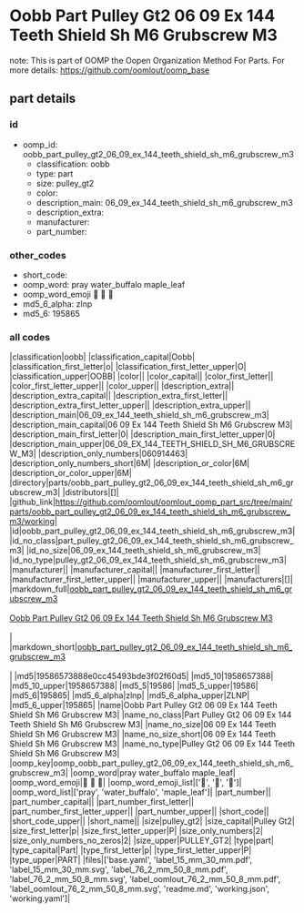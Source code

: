 # Oobb Part Pulley Gt2 06 09 Ex 144 Teeth Shield Sh M6 Grubscrew M3  

note: This is part of OOMP the Oopen Organization Method For Parts. For more details: https://github.com/oomlout/oomp_base

##  part details





### id
* oomp_id: oobb_part_pulley_gt2_06_09_ex_144_teeth_shield_sh_m6_grubscrew_m3
  * classification: oobb
  * type: part
  * size: pulley_gt2
  * color: 
  * description_main: 06_09_ex_144_teeth_shield_sh_m6_grubscrew_m3
  * description_extra: 
  * manufacturer: 
  * part_number: 

### other_codes
* short_code: 
* oomp_word: pray water_buffalo maple_leaf
* oomp_word_emoji :pray: :water_buffalo: :maple_leaf:
* md5_6_alpha: zlnp
* md5_6: 195865

### all codes 
|classification|oobb|
|classification_capital|Oobb|
|classification_first_letter|o|
|classification_first_letter_upper|O|
|classification_upper|OOBB|
|color||
|color_capital||
|color_first_letter||
|color_first_letter_upper||
|color_upper||
|description_extra||
|description_extra_capital||
|description_extra_first_letter||
|description_extra_first_letter_upper||
|description_extra_upper||
|description_main|06_09_ex_144_teeth_shield_sh_m6_grubscrew_m3|
|description_main_capital|06 09 Ex 144 Teeth Shield Sh M6 Grubscrew M3|
|description_main_first_letter|0|
|description_main_first_letter_upper|0|
|description_main_upper|06_09_EX_144_TEETH_SHIELD_SH_M6_GRUBSCREW_M3|
|description_only_numbers|060914463|
|description_only_numbers_short|6M|
|description_or_color|6M|
|description_or_color_upper|6M|
|directory|parts/oobb_part_pulley_gt2_06_09_ex_144_teeth_shield_sh_m6_grubscrew_m3|
|distributors|[]|
|github_link|https://github.com/oomlout/oomlout_oomp_part_src/tree/main/parts/oobb_part_pulley_gt2_06_09_ex_144_teeth_shield_sh_m6_grubscrew_m3/working|
|id|oobb_part_pulley_gt2_06_09_ex_144_teeth_shield_sh_m6_grubscrew_m3|
|id_no_class|part_pulley_gt2_06_09_ex_144_teeth_shield_sh_m6_grubscrew_m3|
|id_no_size|06_09_ex_144_teeth_shield_sh_m6_grubscrew_m3|
|id_no_type|pulley_gt2_06_09_ex_144_teeth_shield_sh_m6_grubscrew_m3|
|manufacturer||
|manufacturer_capital||
|manufacturer_first_letter||
|manufacturer_first_letter_upper||
|manufacturer_upper||
|manufacturers|[]|
|markdown_full|[oobb_part_pulley_gt2_06_09_ex_144_teeth_shield_sh_m6_grubscrew_m3](https://github.com/oomlout/oomlout_oomp_part_src/tree/main/parts/oobb_part_pulley_gt2_06_09_ex_144_teeth_shield_sh_m6_grubscrew_m3/working)<br>[](https://github.com/oomlout/oomlout_oomp_part_src/tree/main/parts/oobb_part_pulley_gt2_06_09_ex_144_teeth_shield_sh_m6_grubscrew_m3/working)<br>[Oobb Part Pulley Gt2 06 09 Ex 144 Teeth Shield Sh M6 Grubscrew M3](https://github.com/oomlout/oomlout_oomp_part_src/tree/main/parts/oobb_part_pulley_gt2_06_09_ex_144_teeth_shield_sh_m6_grubscrew_m3/working)<br><br>|
|markdown_short|[oobb_part_pulley_gt2_06_09_ex_144_teeth_shield_sh_m6_grubscrew_m3](https://github.com/oomlout/oomlout_oomp_part_src/tree/main/parts/oobb_part_pulley_gt2_06_09_ex_144_teeth_shield_sh_m6_grubscrew_m3/working)<br><br>|
|md5|19586573888e0cc45493bde3f02f60d5|
|md5_10|1958657388|
|md5_10_upper|1958657388|
|md5_5|19586|
|md5_5_upper|19586|
|md5_6|195865|
|md5_6_alpha|zlnp|
|md5_6_alpha_upper|ZLNP|
|md5_6_upper|195865|
|name|Oobb Part Pulley Gt2 06 09 Ex 144 Teeth Shield Sh M6 Grubscrew M3|
|name_no_class|Part Pulley Gt2 06 09 Ex 144 Teeth Shield Sh M6 Grubscrew M3|
|name_no_size|06 09 Ex 144 Teeth Shield Sh M6 Grubscrew M3|
|name_no_size_short|06 09 Ex 144 Teeth Shield Sh M6 Grubscrew M3|
|name_no_type|Pulley Gt2 06 09 Ex 144 Teeth Shield Sh M6 Grubscrew M3|
|oomp_key|oomp_oobb_part_pulley_gt2_06_09_ex_144_teeth_shield_sh_m6_grubscrew_m3|
|oomp_word|pray water_buffalo maple_leaf|
|oomp_word_emoji|:pray: :water_buffalo: :maple_leaf:|
|oomp_word_emoji_list|[':pray:', ':water_buffalo:', ':maple_leaf:']|
|oomp_word_list|['pray', 'water_buffalo', 'maple_leaf']|
|part_number||
|part_number_capital||
|part_number_first_letter||
|part_number_first_letter_upper||
|part_number_upper||
|short_code||
|short_code_upper||
|short_name||
|size|pulley_gt2|
|size_capital|Pulley Gt2|
|size_first_letter|p|
|size_first_letter_upper|P|
|size_only_numbers|2|
|size_only_numbers_no_zeros|2|
|size_upper|PULLEY_GT2|
|type|part|
|type_capital|Part|
|type_first_letter|p|
|type_first_letter_upper|P|
|type_upper|PART|
|files|['base.yaml', 'label_15_mm_30_mm.pdf', 'label_15_mm_30_mm.svg', 'label_76_2_mm_50_8_mm.pdf', 'label_76_2_mm_50_8_mm.svg', 'label_oomlout_76_2_mm_50_8_mm.pdf', 'label_oomlout_76_2_mm_50_8_mm.svg', 'readme.md', 'working.json', 'working.yaml']|
